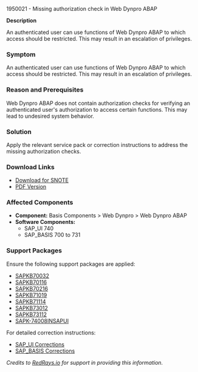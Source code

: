 1950021 - Missing authorization check in Web Dynpro ABAP

**Description**

An authenticated user can use functions of Web Dynpro ABAP to which access should be restricted. This may result in an escalation of privileges.

### Symptom

An authenticated user can use functions of Web Dynpro ABAP to which access should be restricted. This may result in an escalation of privileges.

### Reason and Prerequisites

Web Dynpro ABAP does not contain authorization checks for verifying an authenticated user's authorization to access certain functions. This may lead to undesired system behavior.

### Solution

Apply the relevant service pack or correction instructions to address the missing authorization checks.

### Download Links

- [Download for SNOTE](https://notesdownloads.sap.com/note/0040000011511592017)
- [PDF Version](https://userapps.support.sap.com/sap/support/sfm/notes/print/0001950021?language=en-US&token=95A5FB8E57F4FF0B5857A86363C46B78)

### Affected Components

- **Component:** Basis Components > Web Dynpro > Web Dynpro ABAP
- **Software Components:**
  - SAP_UI 740
  - SAP_BASIS 700 to 731

### Support Packages

Ensure the following support packages are applied:
- [SAPKB70032](https://me.sap.com/supportpackage/SAPKB70032)
- [SAPKB70116](https://me.sap.com/supportpackage/SAPKB70116)
- [SAPKB70216](https://me.sap.com/supportpackage/SAPKB70216)
- [SAPKB71019](https://me.sap.com/supportpackage/SAPKB71019)
- [SAPKB71114](https://me.sap.com/supportpackage/SAPKB71114)
- [SAPKB73012](https://me.sap.com/supportpackage/SAPKB73012)
- [SAPKB73112](https://me.sap.com/supportpackage/SAPKB73112)
- [SAPK-74008INSAPUI](https://me.sap.com/supportpackage/SAPK-74008INSAPUI)

For detailed correction instructions:
- [SAP_UI Corrections](https://me.sap.com/corrins/0001950021/15108)
- [SAP_BASIS Corrections](https://me.sap.com/corrins/0001950021/41)

*Credits to [RedRays.io](https://redrays.io) for support in providing this information.*
